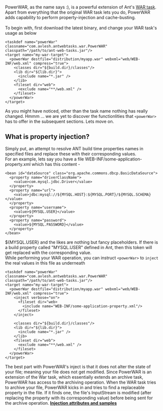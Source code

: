 PowerWAR, as the name says :), is a powerful extension of Ant's [WAR task](http://ant.apache.org/manual/CoreTasks/war.html). Apart from everything that the original WAR task lets you do, PowerWAR adds capability to perform property-injection and cache-busting.
<br /><br />
To begin with, first download the latest binary, and change your WAR task's usage as below
```
<taskdef name="powerWar" classname="com.avlesh.antwebtasks.war.PowerWAR" classpath="/path/to/ant-web-tasks.jar"/>
<target name="my-war-target">
  <powerWar destfile="distribution/myapp.war" webxml="web/WEB-INF/web.xml" compress="true">
    <classes dir="${build.dir}/classes"/>
    <lib dir="${lib.dir}">
      <include name="*.jar" />
    </lib>
    <fileset dir="web">
      <exclude name="**/web.xml" />
    </fileset>
  </powerWar>
</target>
```
As you might have noticed, other than the task name nothing has really changed. Hmmm ... we are yet to discover the functionlities that `<powerWar>` has to offer in the subsequent sections. Lets move on.

## What is property injection? ##
Simply put, an attempt to resolve ANT build time properties names in specified files and replace these with their corresponding values.
<br />
For an example, lets say you have a file
WEB-INF/some-application-property.xml which has this content -
```
<bean id="dataSource" class="org.apache.commons.dbcp.BasicDataSource">
  <property name="driverClassName">
    <value>com.mysql.jdbc.Driver</value>
  </property>
  <property name="url">
    <value>jdbc:mysql://${MYSQL.HOST}:${MYSQL.PORT}/${MYSQL.SCHEMA}</value>
  </property>
  <property name="username">
    <value>${MYSQL.USER}</value>
  </property>
  <property name="password">
    <value>${MYSQL.PASSWORD}</value>
  </property>
</bean>
```
${MYSQL.USER} and the likes are nothing but fancy placeholders. If there is a build property called "MYSQL.USER" defined in Ant, then this token will get replaced with the corresponding value.
<br />
While performing your WAR operation, you can instruct `<powerWar>` to `inject` the real values in this file as underneath
```
<taskdef name="powerWar" classname="com.avlesh.antwebtasks.war.PowerWAR" classpath="/path/to/ant-web-tasks.jar"/>
<target name="my-war-target">
  <powerWar destfile="distribution/myapp.war" webxml="web/WEB-INF/web.xml" compress="true">
    <inject verbose="on">
      <fileset dir="web>
        <include name="WEB-INF/some-application-property.xml"/>
      </fileset>
    </inject>

    <classes dir="${build.dir}/classes"/>
    <lib dir="${lib.dir}">
      <include name="*.jar" />
    </lib>
    <fileset dir="web">
      <exclude name="**/web.xml" />
    </fileset>
  </powerWar>
</target>
```
The best part with PowerWAR's inject is that it does not alter the state of your file; meaning your file does not get modified. Since PowerWAR is an extension of the War task, which essentially extends an archive task, PowerWAR has access to the archiving operation. When the WAR task tries to archive your file, PowerWAR kicks in and tries to find a replaceable property in the file. If it finds one, the file's InputStream is modified (after replacing the property with its corresponding value) before being sent for the archive operation. <b><a href='PropertyInjection.md'>Injection attributes and samples</a></b>